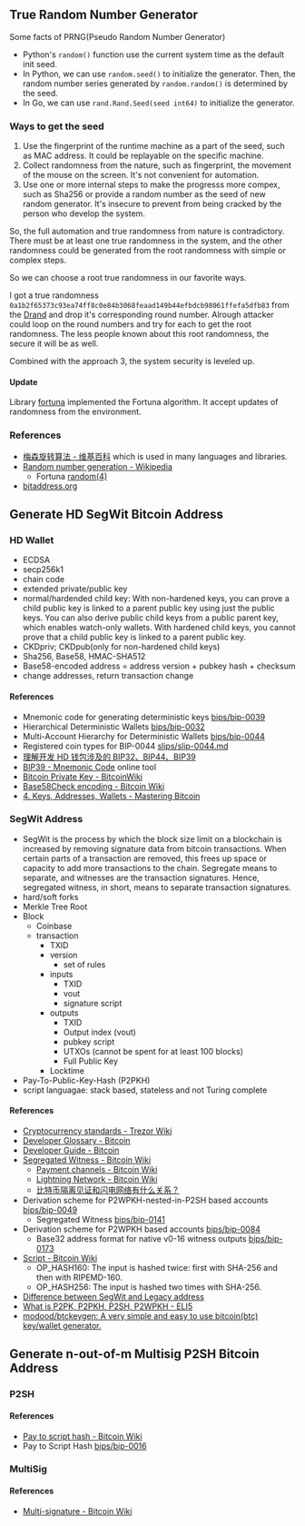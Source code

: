 ## True Random Number Generator

Some facts of PRNG(Pseudo Random Number Generator)

- Python's `random()` function use the current system time as the default init seed.
- In Python, we can use `random.seed()` to initialize the generator. Then, the random number series generated by `random.random()` is determined by the seed.
- In Go, we can use `rand.Rand.Seed(seed int64)` to initialize the generator.

### Ways to get the seed

1. Use the fingerprint of the runtime machine as a part of the seed, such as MAC address. It could be replayable on the specific machine.
2. Collect randomness from the nature, such as fingerprint, the movement of the mouse on the screen. It's not convenient for automation.
3. Use one or more internal steps to make the progresss more compex, such as Sha256 or provide a random number as the seed of new random generator. It's insecure to prevent from being cracked by the person who develop the system.

So, the full automation and true randomness from nature is contradictory. There must be at least one true randomness in the system, and the other randomness could be generated from the root randomness with simple or complex steps.

So we can choose a root true randomness in our favorite ways.

I got a true randomness `0a1b2f65373c93ea74ff8c0e84b3068feaad149b44efbdcb98061ffefa5dfb83` from the [Drand](https://drand.love/) and drop it's corresponding round number. Alrough attacker could loop on the round numbers and try for each to get the root randomness. The less people known about this root randomness, the secure it will be as well.

Combined with the approach 3, the system security is leveled up.

#### Update

Library [fortuna](https://github.com/seehuhn/fortuna) implemented the Fortuna algorithm. It accept updates of randomness from the environment.

### References

- [梅森旋转算法 - 维基百科](https://zh.wikipedia.org/wiki/%E6%A2%85%E6%A3%AE%E6%97%8B%E8%BD%AC%E7%AE%97%E6%B3%95) which is used in many languages and libraries.
- [Random number generation - Wikipedia](https://en.wikipedia.org/wiki/Random_number_generation)
  - Fortuna [random(4)](https://www.freebsd.org/cgi/man.cgi?query=random&apropos=0&sektion=4&manpath=FreeBSD+11.0-RELEASE+and+Ports&arch=default&format=html)
- [bitaddress.org](https://www.bitaddress.org)

## Generate HD SegWit Bitcoin Address

### HD Wallet

- ECDSA
- secp256k1
- chain code
- extended private/public key
- normal/hardended child key: With non-hardened keys, you can prove a child public key is linked to a parent public key using just the public keys. You can also derive public child keys from a public parent key, which enables watch-only wallets. With hardened child keys, you cannot prove that a child public key is linked to a parent public key.
- CKDpriv; CKDpub(only for non-hardened child keys)
- Sha256, Base58, HMAC-SHA512
- Base58-encoded address = address version + pubkey hash + checksum
- change addresses, return transaction change

#### References

- Mnemonic code for generating deterministic keys [bips/bip-0039](https://github.com/bitcoin/bips/blob/master/bip-0039.mediawiki)
- Hierarchical Deterministic Wallets [bips/bip-0032](https://github.com/bitcoin/bips/blob/master/bip-0032.mediawiki)
- Multi-Account Hierarchy for Deterministic Wallets [bips/bip-0044](https://github.com/bitcoin/bips/blob/master/bip-0044.mediawiki)
- Registered coin types for BIP-0044 [slips/slip-0044.md](https://github.com/satoshilabs/slips/blob/master/slip-0044.md)
- [理解开发 HD 钱包涉及的 BIP32、BIP44、BIP39](https://learnblockchain.cn/2018/09/28/hdwallet/)
- [BIP39 - Mnemonic Code](https://iancoleman.io/bip39/#english) online tool
- [Bitcoin Private Key - BitcoinWiki](https://en.bitcoinwiki.org/wiki/Private_key)
- [Base58Check encoding - Bitcoin Wiki](https://en.bitcoin.it/wiki/Base58Check_encoding)
- [4. Keys, Addresses, Wallets - Mastering Bitcoin](https://www.oreilly.com/library/view/mastering-bitcoin/9781491902639/ch04.html)

### SegWit Address

- SegWit is the process by which the block size limit on a blockchain is increased by removing signature data from bitcoin transactions. When certain parts of a transaction are removed, this frees up space or capacity to add more transactions to the chain. Segregate means to separate, and witnesses are the transaction signatures. Hence, segregated witness, in short, means to separate transaction signatures.
- hard/soft forks
- Merkle Tree Root
- Block
    - Coinbase
    - transaction
        - TXID
        - version
            - set of rules
        - inputs 
            - TXID
            - vout
            - signature script
        - outputs
            - TXID
            - Output index (vout)
            - pubkey script
            - UTXOs (cannot be spent for at least 100 blocks)
            - Full Public Key
        - Locktime
- Pay-To-Public-Key-Hash (P2PKH)
- script languagae: stack based, stateless and not Turing complete

#### References

- [Cryptocurrency standards - Trezor Wiki](https://wiki.trezor.io/Cryptocurrency_standards)
- [Developer Glossary - Bitcoin](https://btcinformation.org/en/developer-glossary)
- [Developer Guide - Bitcoin](https://btcinformation.org/en/developer-guide)
- [Segregated Witness - Bitcoin Wiki](https://en.bitcoin.it/wiki/Segregated_Witness)
    - [Payment channels - Bitcoin Wiki](https://en.bitcoin.it/wiki/Payment_channels)
    - [Lightning Network - Bitcoin Wiki](https://en.bitcoin.it/wiki/Lightning_Network)
    - [比特币隔离见证和闪电网络有什么关系？](https://www.528btc.com/bk/2019111158642.html)
- Derivation scheme for P2WPKH-nested-in-P2SH based accounts [bips/bip-0049](https://github.com/bitcoin/bips/blob/master/bip-0049.mediawiki)
    - Segregated Witness [bips/bip-0141](https://github.com/bitcoin/bips/blob/master/bip-0141.mediawiki)
- Derivation scheme for P2WPKH based accounts [bips/bip-0084](https://github.com/bitcoin/bips/blob/master/bip-0084.mediawiki)
    - Base32 address format for native v0-16 witness outputs [bips/bip-0173](https://github.com/bitcoin/bips/blob/master/bip-0173.mediawiki)
- [Script - Bitcoin Wiki](https://en.bitcoin.it/wiki/Script)
    - OP_HASH160: The input is hashed twice: first with SHA-256 and then with RIPEMD-160.
    - OP_HASH256: The input is hashed two times with SHA-256.
- [Difference between SegWit and Legacy address](https://help.crypto.com/en/articles/4056348-send-and-receive-btc-ltc-difference-between-segwit-and-legacy-address)
- [What is P2PK, P2PKH, P2SH, P2WPKH - ELI5](https://bitcoin.stackexchange.com/questions/64733/what-is-p2pk-p2pkh-p2sh-p2wpkh-eli5)
- [modood/btckeygen: A very simple and easy to use bitcoin(btc) key/wallet generator.](https://github.com/modood/btckeygen)

## Generate n-out-of-m Multisig P2SH Bitcoin Address

### P2SH

#### References

- [Pay to script hash - Bitcoin Wiki](https://en.bitcoin.it/wiki/Pay_to_script_hash)
- Pay to Script Hash [bips/bip-0016](https://github.com/bitcoin/bips/blob/master/bip-0016.mediawiki)

### MultiSig

#### References

- [Multi-signature - Bitcoin Wiki](https://en.bitcoin.it/wiki/Multi-signature)